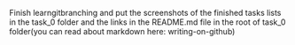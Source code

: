 Finish learngitbranching and put the screenshots of the finished tasks lists in the task_0 folder and the links in the README.md file in the root of task_0 folder(you can read about markdown here: writing-on-github)
